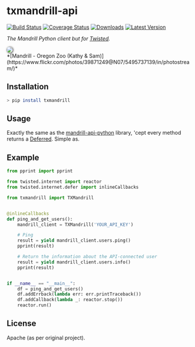 # txmandrill-api

[![Build Status](https://travis-ci.org/lextoumbourou/txmandrill-api.svg?branch=master)](https://travis-ci.org/lextoumbourou/txmandrill-api)
[![Coverage Status](https://coveralls.io/repos/lextoumbourou/txmandrill-api/badge.svg)](https://coveralls.io/r/lextoumbourou/txmandrill-api)
[![Downloads](https://pypip.in/download/txmandrill/badge.svg)](https://pypi.python.org/pypi/txmandrill/)
[![Latest Version](https://pypip.in/version/txmandrill/badge.svg)](https://pypi.python.org/pypi/txmandrill/)

*The Mandrill Python client but for [Twisted](https://twistedmatrix.com/trac/).*

<img src="https://farm6.staticflickr.com/5260/5495737139_e2bddaf1d5_m_d.jpg" style="box-shadow: 1px 1px 5px 0px; border-radius: 100px;">
<br>
*[Mandrill - Oregon Zoo (Kathy & Sam)](https://www.flickr.com/photos/39871249@N07/5495737139/in/photostream/)*

## Installation

```bash
> pip install txmandrill
```

## Usage

Exactly the same as the [mandrill-api-python](https://mandrillapp.com/api/docs/index.python.html) library, 'cept every method returns a [Deferred](http://twistedmatrix.com/documents/current/core/howto/defer-intro.html). Simple as.

## Example

```python
from pprint import pprint

from twisted.internet import reactor
from twisted.internet.defer import inlineCallbacks

from txmandrill import TXMandrill


@inlineCallbacks
def ping_and_get_users():
    mandrill_client = TXMandrill('YOUR_API_KEY')

    # Ping
    result = yield mandrill_client.users.ping()
    pprint(result)

    # Return the information about the API-connected user
    result = yield mandrill_client.users.info()
    pprint(result)


if __name__ == "__main__":
    df = ping_and_get_users()
    df.addErrback(lambda err: err.printTraceback())
    df.addCallback(lambda _: reactor.stop())
    reactor.run()
```

## License

Apache (as per original project).
